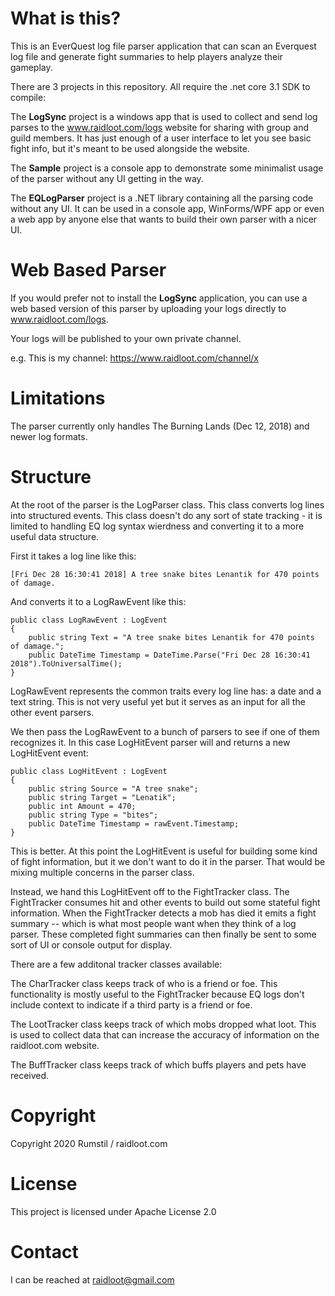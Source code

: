# What is this?

This is an EverQuest log file parser application that can scan an Everquest log file and generate fight summaries to help players analyze their gameplay.

There are 3 projects in this repository. All require the .net core 3.1 SDK to compile:

The **LogSync** project is a windows app that is used to collect and send log parses to the www.raidloot.com/logs website for sharing with group and guild members. It has just enough of a user interface to let you see basic fight info, but it's meant to be used alongside the website.

The **Sample** project is a console app to demonstrate some minimalist usage of the parser without any UI getting in the way.

The **EQLogParser** project is a .NET library containing all the parsing code without any UI. It can be used in a console app, WinForms/WPF app or even a web app by anyone else that wants to build their own parser with a nicer UI.


# Web Based Parser

If you would prefer not to install the **LogSync** application, you can use a web based version of this parser by uploading your logs directly to www.raidloot.com/logs.

Your logs will be published to your own private channel.

e.g. This is my channel: https://www.raidloot.com/channel/x


# Limitations

The parser currently only handles The Burning Lands (Dec 12, 2018) and newer log formats.


# Structure

At the root of the parser is the LogParser class. This class converts log lines into structured events. This class doesn't do any sort of state tracking - it is limited to handling EQ log syntax wierdness and converting it to a more useful data structure.

First it takes a log line like this:

```
[Fri Dec 28 16:30:41 2018] A tree snake bites Lenantik for 470 points of damage.
```

And converts it to a LogRawEvent like this:

```
public class LogRawEvent : LogEvent
{
    public string Text = "A tree snake bites Lenantik for 470 points of damage.";
    public DateTime Timestamp = DateTime.Parse("Fri Dec 28 16:30:41 2018").ToUniversalTime();
}
```

LogRawEvent represents the common traits every log line has: a date and a text string. This is not very useful yet but it serves as an input for all the other event parsers.

We then pass the LogRawEvent to a bunch of parsers to see if one of them recognizes it. In this case LogHitEvent parser will and returns a new LogHitEvent event:

```
public class LogHitEvent : LogEvent
{
    public string Source = "A tree snake";
    public string Target = "Lenatik";
    public int Amount = 470;
    public string Type = "bites";
    public DateTime Timestamp = rawEvent.Timestamp;
}
```

This is better. At this point the LogHitEvent is useful for building some kind of fight information, but it we don't want to do it in the parser. That would be mixing multiple concerns in the parser class.

Instead, we hand this LogHitEvent off to the FightTracker class. The FightTracker consumes hit and other events to build out some stateful fight information. When the FightTracker detects a mob has died it emits a fight summary -- which is what most people want when they think of a log parser. These completed fight summaries can then finally be sent to some sort of UI or console output for display.

There are a few additonal tracker classes available:

The CharTracker class keeps track of who is a friend or foe. This functionality is mostly useful to the FightTracker because EQ logs don't include context to indicate if a third party is a friend or foe.

The LootTracker class keeps track of which mobs dropped what loot. This is used to collect data that can increase the accuracy of information on the raidloot.com website.

The BuffTracker class keeps track of which buffs players and pets have received.


# Copyright

Copyright 2020 Rumstil / raidloot.com


# License

This project is licensed under Apache License 2.0


# Contact

I can be reached at raidloot@gmail.com


